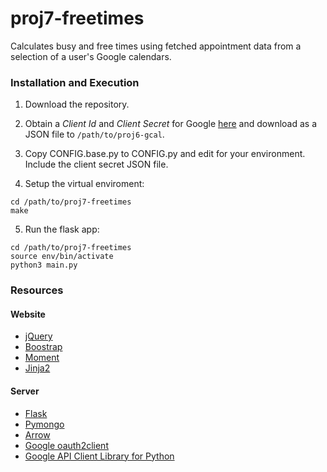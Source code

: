 # proj7-freetimes
Calculates busy and free times using fetched appointment data from a 
selection of a user's Google calendars.

### Installation and Execution

1) Download the repository.

2) Obtain a *Client Id* and *Client Secret* for Google [here](https://auth0.com/docs/connections/social/google) and download as a JSON file to `/path/to/proj6-gcal`.

3) Copy CONFIG.base.py to CONFIG.py and edit for your environment. Include the client secret JSON file.

4) Setup the virtual enviroment:
```shell
cd /path/to/proj7-freetimes
make
```

5) Run the flask app:
```shell
cd /path/to/proj7-freetimes
source env/bin/activate
python3 main.py
```

### Resources

#### Website

- [jQuery](https://jquery.com/)
- [Boostrap](http://getbootstrap.com/)
- [Moment](http://momentjs.com/)
- [Jinja2](http://jinja.pocoo.org/)

#### Server

- [Flask](http://flask.pocoo.org/)
- [Pymongo](https://api.mongodb.org/python/current/)
- [Arrow](http://crsmithdev.com/arrow/)
- [Google oauth2client](https://github.com/google/oauth2client)
- [Google API Client Library for Python](https://developers.google.com/api-client-library/python/)
